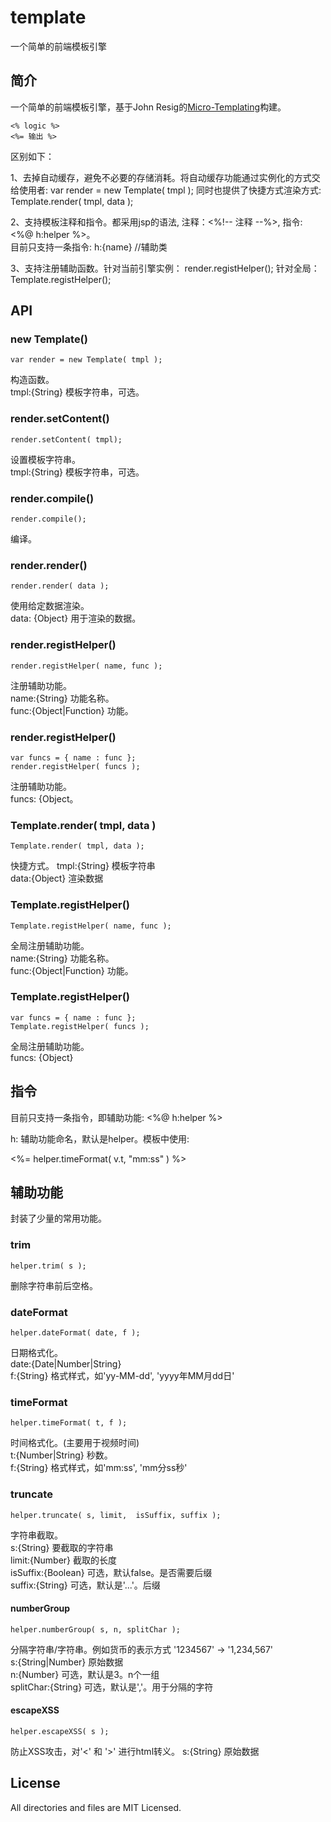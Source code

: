 template
========

一个简单的前端模板引擎

## 简介 ##
一个简单的前端模板引擎，基于John Resig的[Micro-Templating](http://ejohn.org/blog/javascript-micro-templating/)构建。

    <% logic %>
    <%= 输出 %>

区别如下：

1、去掉自动缓存，避免不必要的存储消耗。将自动缓存功能通过实例化的方式交给使用者:
    var render = new Template( tmpl );
同时也提供了快捷方式渲染方式:
    Template.render( tmpl, data );

2、支持模板注释和指令。都采用jsp的语法, 注释：&lt;%!-- 注释 --%&gt;, 指令:&lt;%@ h:helper %&gt;。   
目前只支持一条指令:
    h:{name} //辅助类

3、支持注册辅助函数。针对当前引擎实例：
    render.registHelper();
针对全局：
    Template.registHelper();

## API ##

### new Template() ###
    var render = new Template( tmpl );

构造函数。   
tmpl:{String} 模板字符串，可选。

### render.setContent() ###
    render.setContent( tmpl);

设置模板字符串。   
tmpl:{String} 模板字符串，可选。   

### render.compile() ###
    render.compile();

编译。

### render.render() ###
    render.render( data );

使用给定数据渲染。     
data: {Object} 用于渲染的数据。    

### render.registHelper() ###
    render.registHelper( name, func );

注册辅助功能。     
name:{String} 功能名称。   
func:{Object|Function} 功能。   

### render.registHelper() ###
    var funcs = { name : func }; 
    render.registHelper( funcs );

注册辅助功能。   
funcs: {Object。   

### Template.render( tmpl, data ) ###
    Template.render( tmpl, data );

快捷方式。
tmpl:{String} 模板字符串    
data:{Object} 渲染数据   

### Template.registHelper() ###
    Template.registHelper( name, func );

全局注册辅助功能。   
name:{String} 功能名称。   
func:{Object|Function} 功能。   

### Template.registHelper() ###
    var funcs = { name : func }; 
    Template.registHelper( funcs );

全局注册辅助功能。   
funcs: {Object}   

## 指令 ##
目前只支持一条指令，即辅助功能: &lt;%@ h:helper %&gt;

h: 辅助功能命名，默认是helper。模板中使用:
    <p class="info"> <%= helper.timeFormat( v.t, "mm:ss" ) %></p>

## 辅助功能 ##
封装了少量的常用功能。

### trim ###
    helper.trim( s );

删除字符串前后空格。

### dateFormat ###
    helper.dateFormat( date, f );

日期格式化。   
date:{Date|Number|String}   
f:{String} 格式样式，如'yy-MM-dd', 'yyyy年MM月dd日'   

### timeFormat ###
    helper.timeFormat( t, f );

时间格式化。(主要用于视频时间)   
t:{Number|String} 秒数。   
f:{String} 格式样式，如'mm:ss', 'mm分ss秒'

### truncate
    helper.truncate( s, limit,  isSuffix, suffix );

字符串截取。   
s:{String} 要截取的字符串   
limit:{Number} 截取的长度   
isSuffix:{Boolean} 可选，默认false。是否需要后缀   
suffix:{String} 可选，默认是'...'。后缀

#### numberGroup ####
    helper.numberGroup( s, n, splitChar );

分隔字符串/字符串。例如货币的表示方式 '1234567' -> '1,234,567'   
s:{String|Number} 原始数据   
n:{Number} 可选，默认是3。n个一组   
splitChar:{String} 可选，默认是','。用于分隔的字符

#### escapeXSS ####
    helper.escapeXSS( s );

防止XSS攻击，对'<' 和 '>' 进行html转义。
s:{String} 原始数据   

## License ##

All directories and files are MIT Licensed.
